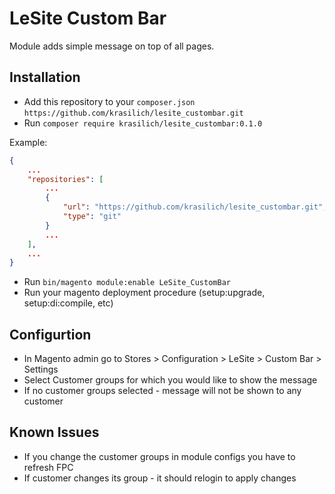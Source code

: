 # LeSite Custom Bar

Module adds simple message on top of all pages.

## Installation

- Add this repository to your ```composer.json``` ```https://github.com/krasilich/lesite_custombar.git```
- Run ```composer require krasilich/lesite_custombar:0.1.0```

Example:
```json
{
    ...
    "repositories": [
        ...
        {
            "url": "https://github.com/krasilich/lesite_custombar.git",
            "type": "git"
        }
        ...
    ],
    ...
}
```

- Run ```bin/magento module:enable LeSite_CustomBar```
- Run your magento deployment procedure (setup:upgrade, setup:di:compile, etc)

## Configurtion
- In Magento admin go to Stores > Configuration > LeSite > Custom Bar > Settings
- Select Customer groups for which you would like to show the message
- If no customer groups selected - message will not be shown to any customer

## Known Issues
- If you change the customer groups in module configs you have to refresh FPC
- If customer changes its group - it should relogin to apply changes
